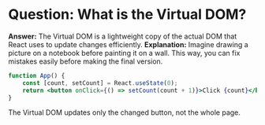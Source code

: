 # Question: What is the Virtual DOM?
   **Answer:** The Virtual DOM is a lightweight copy of the actual DOM that React uses to update changes efficiently.
   **Explanation:** Imagine drawing a picture on a notebook before painting it on a wall. This way, you can fix mistakes easily before making the final version.
   ```jsx
   function App() {
       const [count, setCount] = React.useState(0);
       return <button onClick={() => setCount(count + 1)}>Click {count}</button>;
   }
   ```
   The Virtual DOM updates only the changed button, not the whole page.
